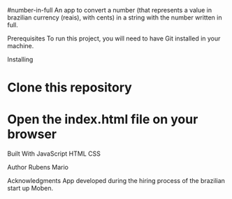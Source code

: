 #number-in-full
An app to convert a number (that represents a value in brazilian currency (reais), with cents) in a string with the number written in full.

Prerequisites
To run this project, you will need to have Git installed in your machine.

Installing

# Clone this repository

# Open the index.html file on your browser

Built With
JavaScript
HTML
CSS

Author
Rubens Mario

Acknowledgments
App developed during the hiring process of the brazilian start up Moben.
